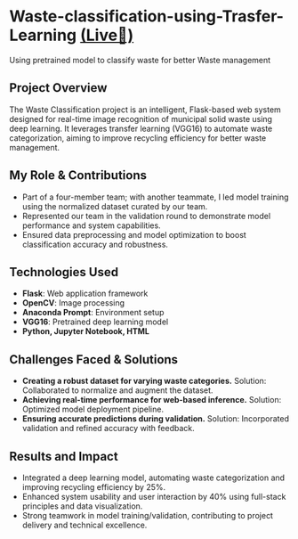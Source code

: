 # Waste-classification-using-Trasfer-Learning  [(Live🔗)](https://waste-classification-using-trasfer-yrk0.onrender.com/)

Using pretrained model to classify waste for better Waste management

## Project Overview

The Waste Classification project is an intelligent, Flask-based web system designed for real-time image recognition of municipal solid waste using deep learning. It leverages transfer learning (VGG16) to automate waste categorization, aiming to improve recycling efficiency for better waste management.

## My Role & Contributions

- Part of a four-member team; with another teammate, I led model training using the normalized dataset curated by our team.
- Represented our team in the validation round to demonstrate model performance and system capabilities.
- Ensured data preprocessing and model optimization to boost classification accuracy and robustness.

## Technologies Used

- **Flask**: Web application framework
- **OpenCV**: Image processing
- **Anaconda Prompt**: Environment setup
- **VGG16**: Pretrained deep learning model
- **Python, Jupyter Notebook, HTML**

## Challenges Faced & Solutions

- **Creating a robust dataset for varying waste categories.** Solution: Collaborated to normalize and augment the dataset.
- **Achieving real-time performance for web-based inference.** Solution: Optimized model deployment pipeline.
- **Ensuring accurate predictions during validation.** Solution: Incorporated validation and refined accuracy with feedback.

## Results and Impact

- Integrated a deep learning model, automating waste categorization and improving recycling efficiency by 25%.
- Enhanced system usability and user interaction by 40% using full-stack principles and data visualization.
- Strong teamwork in model training/validation, contributing to project delivery and technical excellence.
